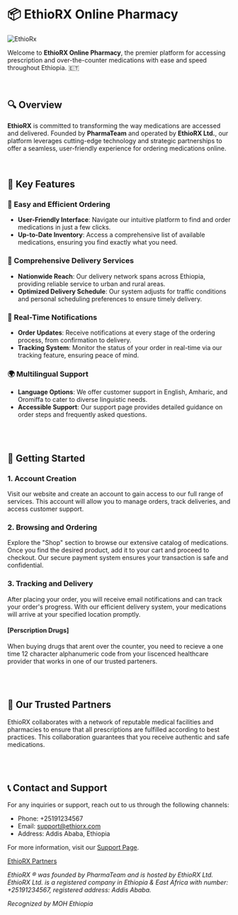 # 📦 EthioRX Online Pharmacy

![EthioRx](https://github.com/EthioRX/EthioRX.github.io/blob/02dfadaab92eb913eea208a353405828e28bce8f/resources/images/logos/EthioRX.png)

Welcome to **EthioRX Online Pharmacy**, the premier platform for accessing prescription and over-the-counter medications with ease and speed throughout Ethiopia. 🇪🇹

<br>

## 🔍 Overview

**EthioRX** is committed to transforming the way medications are accessed and delivered. Founded by **PharmaTeam** and operated by **EthioRX Ltd.**, our platform leverages cutting-edge technology and strategic partnerships to offer a seamless, user-friendly experience for ordering medications online.

<br>

## 🚀 Key Features

### 🛒 Easy and Efficient Ordering

- **User-Friendly Interface**: Navigate our intuitive platform to find and order medications in just a few clicks.
- **Up-to-Date Inventory**: Access a comprehensive list of available medications, ensuring you find exactly what you need.

### 🚚 Comprehensive Delivery Services

- **Nationwide Reach**: Our delivery network spans across Ethiopia, providing reliable service to urban and rural areas.
- **Optimized Delivery Schedule**: Our system adjusts for traffic conditions and personal scheduling preferences to ensure timely delivery.

### 🔔 Real-Time Notifications

- **Order Updates**: Receive notifications at every stage of the ordering process, from confirmation to delivery.
- **Tracking System**: Monitor the status of your order in real-time via our tracking feature, ensuring peace of mind.

### 🌍 Multilingual Support

- **Language Options**: We offer customer support in English, Amharic, and Oromiffa to cater to diverse linguistic needs.
- **Accessible Support**: Our support page provides detailed guidance on order steps and frequently asked questions.

<br>
<br>

## 🛫 Getting Started

### 1. Account Creation

Visit our website and create an account to gain access to our full range of services. This account will allow you to manage orders, track deliveries, and access customer support.

### 2. Browsing and Ordering

Explore the "Shop" section to browse our extensive catalog of medications. Once you find the desired product, add it to your cart and proceed to checkout. Our secure payment system ensures your transaction is safe and confidential.

### 3. Tracking and Delivery

After placing your order, you will receive email notifications and can track your order's progress. With our efficient delivery system, your medications will arrive at your specified location promptly.


#### [Perscription Drugs]

When buying drugs that arent over the counter, you need to recieve a one time 12 character alphanumeric code from your liscenced healthcare provider that works in one of our trusted parteners.


<br>
<br>

## 🤝 Our Trusted Partners

EthioRX collaborates with a network of reputable medical facilities and pharmacies to ensure that all prescriptions are fulfilled according to best practices. This collaboration guarantees that you receive authentic and safe medications.


<br>
<br>

## 📞 Contact and Support

For any inquiries or support, reach out to us through the following channels:

- Phone: +25191234567
- Email: support@ethiorx.com
- Address: Addis Ababa, Ethiopia

For more information, visit our [Support Page](https://ethiorx.github.io/pages/support.html).

[EthioRX Partners](https://ethiorx.github.io/#:~:text=Our%20Trusted%20Partners)

*EthioRX ® was founded by PharmaTeam and is hosted by EthioRX Ltd. EthioRX Ltd. is a registered company in Ethiopia & East Africa with number: +25191234567, registered address: Addis Ababa.*

*Recognized by MOH Ethiopia*
